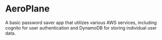 # AeroPlane
A basic password saver app that utilizes various AWS services, including cognito for user authentication and DynamoDB for storing individual user data.
